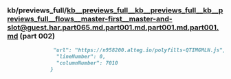 ### kb/previews_full/kb__previews_full__kb__previews_full__kb__previews_full__flows__master-first__master-and-slot@guest.har.part065.md.part001.md.part001.md.part001.md (part 002)

```md
               "url": "https://n958200.alteg.io/polyfills-QTIMGMLN.js",
                "lineNumber": 0,
                "columnNumber": 7010
              }
```

```
